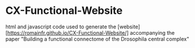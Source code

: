 # CX-Functional-Website

html and javascript code used to generate the [website][https://romainfr.github.io/CX-Functional-Website/] accompanying the paper "Building a functional connectome of the Drosophila central complex"
